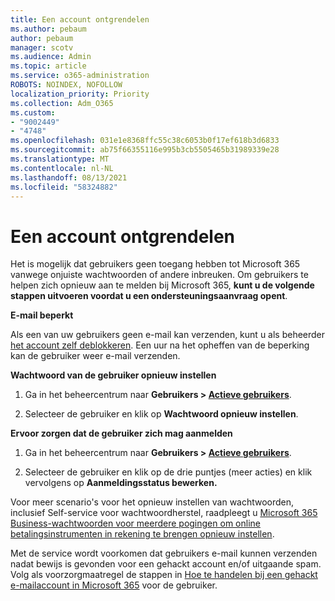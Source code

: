 ```yaml
---
title: Een account ontgrendelen
ms.author: pebaum
author: pebaum
manager: scotv
ms.audience: Admin
ms.topic: article
ms.service: o365-administration
ROBOTS: NOINDEX, NOFOLLOW
localization_priority: Priority
ms.collection: Adm_O365
ms.custom:
- "9002449"
- "4748"
ms.openlocfilehash: 031e1e8368ffc55c38c6053b0f17ef618b3d6833
ms.sourcegitcommit: ab75f66355116e995b3cb5505465b31989339e28
ms.translationtype: MT
ms.contentlocale: nl-NL
ms.lasthandoff: 08/13/2021
ms.locfileid: "58324882"
---
```

# <a name="unlocking-an-account"></a>Een account ontgrendelen

Het is mogelijk dat gebruikers geen toegang hebben tot Microsoft 365 vanwege onjuiste wachtwoorden of andere inbreuken. Om gebruikers te helpen zich opnieuw aan te melden bij Microsoft 365, **kunt u de volgende stappen uitvoeren voordat u een ondersteuningsaanvraag opent**. 

**E-mail beperkt**

Als een van uw gebruikers geen e-mail kan verzenden, kunt u als beheerder [het account zelf deblokkeren](https://docs.microsoft.com/microsoft-365/security/office-365-security/removing-user-from-restricted-users-portal-after-spam). Een uur na het opheffen van de beperking kan de gebruiker weer e-mail verzenden.

**Wachtwoord van de gebruiker opnieuw instellen**

1. Ga in het beheercentrum naar **Gebruikers > [Actieve gebruikers](https://admin.microsoft.com/Adminportal/Home?source=applauncher#/users)**.

2. Selecteer de gebruiker en klik op **Wachtwoord opnieuw instellen**.

**Ervoor zorgen dat de gebruiker zich mag aanmelden**

1. Ga in het beheercentrum naar **Gebruikers > [Actieve gebruikers](https://admin.microsoft.com/Adminportal/Home?source=applauncher#/users)**.

2. Selecteer de gebruiker en klik op de drie puntjes (meer acties) en klik vervolgens op **Aanmeldingsstatus bewerken.**

Voor meer scenario's voor het opnieuw instellen van wachtwoorden, inclusief Self-service voor wachtwoordherstel, raadpleegt u [Microsoft 365 Business-wachtwoorden voor meerdere pogingen om online betalingsinstrumenten in rekening te brengen opnieuw instellen](https://docs.microsoft.com/microsoft-365/admin/add-users/reset-passwords).

Met de service wordt voorkomen dat gebruikers e-mail kunnen verzenden nadat bewijs is gevonden voor een gehackt account en/of uitgaande spam. Volg als voorzorgmaatregel de stappen in [Hoe te handelen bij een gehackt e-mailaccount in Microsoft 365](https://docs.microsoft.com/microsoft-365/security/office-365-security/responding-to-a-compromised-email-account) voor de gebruiker.
